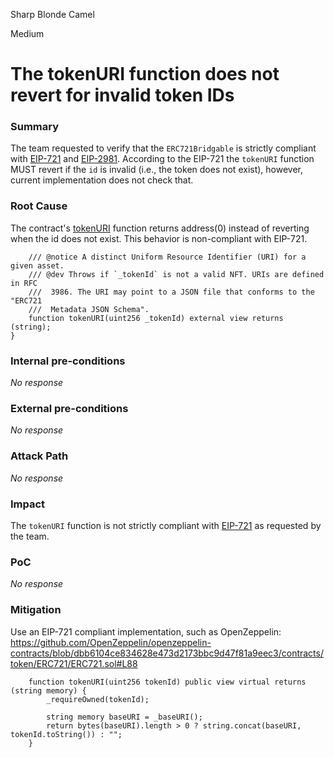 Sharp Blonde Camel

Medium

# The tokenURI function does not revert for invalid token IDs

### Summary

The team requested to verify that the `ERC721Bridgable` is strictly compliant with [EIP-721](https://eips.ethereum.org/EIPS/eip-721) and [EIP-2981](https://eips.ethereum.org/EIPS/eip-2981). According to the EIP-721 the `tokenURI` function MUST revert if the `id` is invalid (i.e., the token does not exist), however, current implementation does not check that.

### Root Cause

The contract's [tokenURI](https://github.com/sherlock-audit/2024-08-flayer/blob/0ec252cf9ef0f3470191dcf8318f6835f5ef688c/moongate/src/libs/ERC721Bridgable.sol#L95C14-L95C22) function returns address(0) instead of reverting when the id does not exist. This behavior is non-compliant with EIP-721.

```solidity
    /// @notice A distinct Uniform Resource Identifier (URI) for a given asset.
    /// @dev Throws if `_tokenId` is not a valid NFT. URIs are defined in RFC
    ///  3986. The URI may point to a JSON file that conforms to the "ERC721
    ///  Metadata JSON Schema".
    function tokenURI(uint256 _tokenId) external view returns (string);
}
```

### Internal pre-conditions

_No response_

### External pre-conditions

_No response_

### Attack Path

_No response_

### Impact

The `tokenURI` function is not strictly compliant with [EIP-721](https://eips.ethereum.org/EIPS/eip-721) as requested by the team.

### PoC

_No response_

### Mitigation

Use an EIP-721 compliant implementation, such as OpenZeppelin:
https://github.com/OpenZeppelin/openzeppelin-contracts/blob/dbb6104ce834628e473d2173bbc9d47f81a9eec3/contracts/token/ERC721/ERC721.sol#L88
```solidity
    function tokenURI(uint256 tokenId) public view virtual returns (string memory) {
        _requireOwned(tokenId);

        string memory baseURI = _baseURI();
        return bytes(baseURI).length > 0 ? string.concat(baseURI, tokenId.toString()) : "";
    }
```